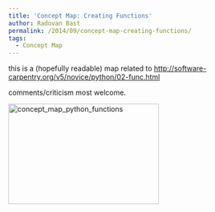 ```yaml
---
title: 'Concept Map: Creating Functions'
author: Radovan Bast
permalink: /2014/09/concept-map-creating-functions/
tags:
  - Concept Map
---
```

this is a (hopefully readable) map related to http://software-carpentry.org/v5/novice/python/02-func.html

comments/criticism most welcome.

[<img class="alignnone size-medium wp-image-8645" alt="concept_map_python_functions" src="http://teaching.software-carpentry.org/wp-content/uploads/2014/09/concept_map_python_functions-300x200.jpg" width="300" height="200" />][1]

 [1]: http://teaching.software-carpentry.org/wp-content/uploads/2014/09/concept_map_python_functions.jpg
